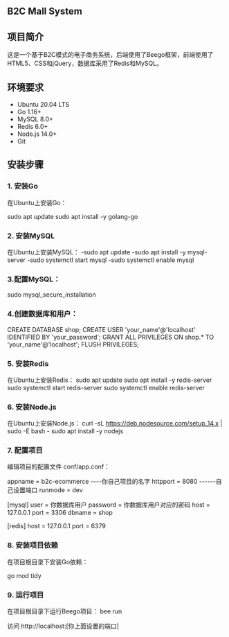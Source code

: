 ## B2C Mall System

## 项目简介

这是一个基于B2C模式的电子商务系统，后端使用了Beego框架，前端使用了HTML5、CSS和jQuery，数据库采用了Redis和MySQL。


## 环境要求

- Ubuntu 20.04 LTS
- Go 1.16+
- MySQL 8.0+
- Redis 6.0+
- Node.js 14.0+
- Git

## 安装步骤

### 1. 安装Go

在Ubuntu上安装Go：

sudo apt update
sudo apt install -y golang-go

### 2. 安装MySQL
在Ubuntu上安装MySQL：
-sudo apt update
-sudo apt install -y mysql-server
-sudo systemctl start mysql
-sudo systemctl enable mysql

### 3.配置MySQL：
sudo mysql_secure_installation

### 4.创建数据库和用户：
CREATE DATABASE shop;
CREATE USER 'your_name'@'localhost' IDENTIFIED BY 'your_password';
GRANT ALL PRIVILEGES ON shop.* TO 'your_name'@'localhost';
FLUSH PRIVILEGES;

### 5. 安装Redis
在Ubuntu上安装Redis：
sudo apt update
sudo apt install -y redis-server
sudo systemctl start redis-server
sudo systemctl enable redis-server

### 6. 安装Node.js
在Ubuntu上安装Node.js：
curl -sL https://deb.nodesource.com/setup_14.x | sudo -E bash -
sudo apt install -y nodejs


### 7. 配置项目
编辑项目的配置文件 conf/app.conf：

appname = b2c-ecommerce   ----你自己项目的名字
httpport = 8080        ------自己设置端口
runmode = dev

[mysql]
user = 你数据库用户
password = 你数据库用户对应的密码
host = 127.0.0.1
port = 3306
dbname = shop

[redis]
host = 127.0.0.1
port = 6379


### 8. 安装项目依赖
在项目根目录下安装Go依赖：

go mod tidy

### 9. 运行项目
在项目根目录下运行Beego项目：
bee run

访问 http://localhost:[你上面设置的端口]
